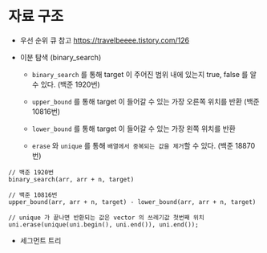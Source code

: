 # 자료 구조

- 우선 순위 큐 참고 https://travelbeeee.tistory.com/126

- 이분 탐색 (binary_search)

  - `binary_search` 를 통해 target 이 주어진 범위 내에 있는지 true, false 를 알 수 있다. (백준 1920번)

  - `upper_bound` 를 통해 target 이 들어갈 수 있는 가장 오른쪽 위치를 반환 (백준 10816번)

  - `lower_bound` 를 통해 target 이 들어갈 수 있는 가장 왼쪽 위치를 반환

  - `erase` 와 `unique` 를 통해 `배열에서 중복되는 값을 제거`할 수 있다. (백준 18870번)

```
// 백준 1920번
binary_search(arr, arr + n, target)
```

```
// 백준 10816번
upper_bound(arr, arr + n, target) - lower_bound(arr, arr + n, target)
```

```
// unique 가 끝나면 반환되는 값은 vector 의 쓰레기값 첫번째 위치
uni.erase(unique(uni.begin(), uni.end()), uni.end());
```

- 세그먼트 트리
